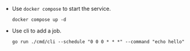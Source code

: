- Use `docker compose` to start the service.
    ```shell
    docker compose up -d
    ```

- Use cli to add a job.
    ```shell
    go run ./cmd/cli --schedule "0 0 0 * * *" --command "echo hello"
    ```
